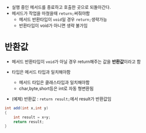 - 실행 중인 메서드를 종료하고 호출한 곳으로 되돌아간다.
- 메서드가 작업을 마쳤을때 ```return;```써줘야함
  - 메서드 반환타입이 ```void```일 경우 ```return;```생략가능
  - 반환타입이 void가 아니면 생략 불가임

# 반환값
- 메서드 반환타입이 ```void```가 아닐 경우 return해주는 값을 **반환값**이라고 함
- 타입은 메서드 타입과 일치해야함
  - 메서드 타입은 클래스타입과 일치해야함
  - char,byte,short등은 int로 자동 형변환됨

- (예제) 반환값 : ```return result;```에서 result가 반환값임
```java
int add(int x,int y)
{
    int result = x+y;
    return result; 
}
```
